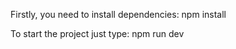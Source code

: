 Firstly, you need to install dependencies: npm install

To start the project just type: npm run dev

